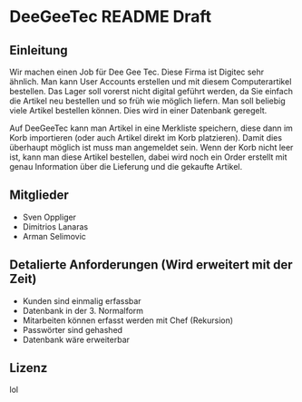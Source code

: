 # DeeGeeTec README Draft
## Einleitung
Wir machen einen Job für Dee Gee Tec. Diese Firma ist Digitec sehr ähnlich. Man kann User Accounts erstellen und mit diesem Computerartikel bestellen. Das Lager soll vorerst nicht digital geführt werden, da Sie einfach die Artikel neu bestellen und so früh wie möglich liefern. Man soll beliebig viele Artikel bestellen können. Dies wird in einer Datenbank geregelt.

Auf DeeGeeTec kann man Artikel in eine Merkliste speichern, diese dann im Korb importieren (oder auch Artikel direkt im Korb platzieren). Damit dies überhaupt möglich ist muss man angemeldet sein. Wenn der Korb nicht leer ist, kann man diese Artikel bestellen, dabei wird noch ein Order erstellt mit genau Information über die Lieferung und die gekaufte Artikel.

## Mitglieder
* Sven Oppliger
* Dimitrios Lanaras
* Arman Selimovic

## Detalierte Anforderungen (Wird erweitert mit der Zeit)
* Kunden sind einmalig erfassbar
* Datenbank in der 3. Normalform
* Mitarbeiten können erfasst werden mit Chef (Rekursion)
* Passwörter sind gehashed
* Datenbank wäre erweiterbar

## Lizenz
lol